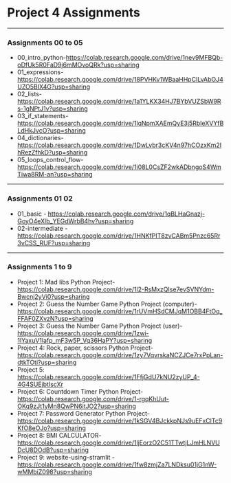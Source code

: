 # Project 4 Assignments
---

### Assignments 00 to 05
- 00_intro_python-https://colab.research.google.com/drive/1nev9MFBQb-oDfUk5R0FaD9j6mMOvoQRk?usp=sharing
- 01_expressions-https://colab.research.google.com/drive/18PVHKv1WBaaHHpCILvAbOJ4UZO5BIX4G?usp=sharing
- 02_lists-https://colab.research.google.com/drive/1a1YLKX34HJ7BYbVUZSbW9Rs-1gNPtJ1v?usp=sharing
- 03_if_statements-https://colab.research.google.com/drive/1lqNpmXAEmQyE3j5RbIeXVYfBLdHkJvcO?usp=sharing
- 04_dictionaries-https://colab.research.google.com/drive/1DwLvbr3cKV4n97hCOzxKm2IhRezZfhkD?usp=sharing
- 05_loops_control_flow-https://colab.research.google.com/drive/1i08L0CsZF2wkADbngoS4WmTiwa8RM-an?usp=sharing
---

### Assignments 01 02
- 01_basic - https://colab.research.google.com/drive/1qBLHaGnazj-GoyO4eXlb_YEGdWrbB4hv?usp=sharing
- 02-intermediate - https://colab.research.google.com/drive/1HNKfPIT8zvCABm5Pnzc65Rr3vCSS_RUF?usp=sharing
---

### Assignments 1 to 9
- Project 1: Mad libs Python Project-https://colab.research.google.com/drive/1l2-RsMxzQIse7evSVNYdm-Bwcnj2yVi0?usp=sharing
- Project 2: Guess the Number Game Python Project (computer)-https://colab.research.google.com/drive/1rUVmHSdCMJqM1OBB4FtOq_FFAF0ZXvzN?usp=sharing
- Project 3: Guess the Number Game Python Project (user)-https://colab.research.google.com/drive/1zwi-1lYaxuV1lafp_mF3w5P_Vq36HaPY?usp=sharing
- Project 4: Rock, paper, scissors Python Project-https://colab.research.google.com/drive/1zy7VqvrskaNCZJCe7rxPpLan-dtkTOti?usp=sharing
- Project 5: https://colab.research.google.com/drive/1FfjGdU7kNU2zyUP_4-4G4SUEjbtIscXr
- Project 6: Countdown Timer Python Project-https://colab.research.google.com/drive/1-rgqKhUut-OKq9zJt1yMn8QwPN6itJO2?usp=sharing
- Project 7: Password Generator Python Project- https://colab.research.google.com/drive/1kSGV4BJckkpNJs9uEFxClTc9KfO8eOJo?usp=sharing
- Project 8: BMI CALCULATOR- https://colab.research.google.com/drive/1ljEorzO2C51TTwtjLJmHLNVUDcU8DOdB?usp=sharing
- Project 9: website-using-stramlit -https://colab.research.google.com/drive/1fw8zmjZa7LNDksu01jG1nW-wMMbiZ098?usp=sharing


  
  
